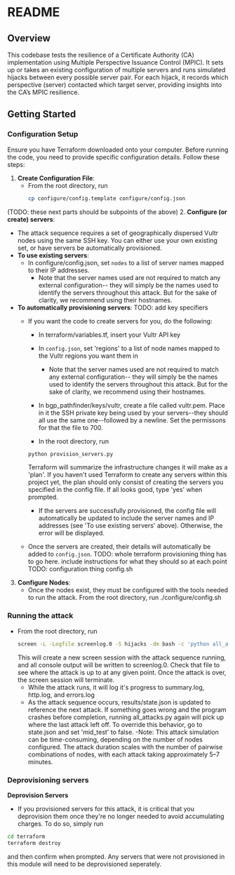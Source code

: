 # README

## Overview

This codebase tests the resilience of a Certificate Authority (CA) implementation using Multiple Perspective Issuance Control (MPIC). It sets up or takes an existing configuration of multiple servers and runs simulated hijacks between every possible server pair. For each hijack, it records which perspective (server) contacted which target server, providing insights into the CA’s MPIC resilience.

## Getting Started

### Configuration Setup

Ensure you have Terraform downloaded onto your computer. Before running the code, you need to provide specific configuration details. Follow these steps:

1. **Create Configuration File**:
   - From the root directory, run
     ```bash
     cp configure/config.template configure/config.json
     ```

(TODO: these next parts should be subpoints of the above)
2. **Configure (or create) servers**:
   - The attack sequence requires a set of geographically dispersed Vultr nodes using the same SSH key. You can either use your own existing set, or have servers be automatically provisioned. 
   - **To use existing servers**: 
      - In configure/config.json, set `nodes` to a list of server names mapped to their IP addresses. 
         - Note that the server names used are not required to match any external configuration-- they will simply be the names used to identify the servers throughout this attack. But for the sake of clarity, we recommend using their hostnames.
   - **To automatically provisioning servers**:
   TODO: add key specifiers
      - If you want the code to create servers for you, do the following:
         - In terraform/variables.tf, insert your Vultr API key
         - In `config.json`, set 'regions' to a list of node names mapped to the Vultr regions you want them in
            - Note that the server names used are not required to match any external configuration-- they will simply be the names used to identify the servers throughout this attack. But for the sake of clarity, we recommend using their hostnames.
         
         - In bgp_pathfinder/keys/vultr, create a file called vultr.pem. Place in it the SSH private key being used by your servers--they should all use the same one--followed by a newline. Set the permissons for that the file to 700.
         - In the root directory, run 
         ```bash 
         python provision_servers.py
         ```
         Terraform will summarize the infrastructure changes it will make as a 'plan'. If you haven't used Terraform to create any servers within this project yet, the plan should only consist of creating the servers you specified in the config file. If all looks good, type 'yes' when prompted.
         - If the servers are successfully provisioned, the config file will automatically be updated to include the server names and IP addresses (see 'To use existing servers' above). Otherwise, the error will be displayed.

      - Once the servers are created, their details will automatically be added to `config.json`.
TODO: whole terraform provisioning thing has to go here. include instructions for what they should so at each point
TODO: configuration thing config.sh
3. **Configure Nodes**:
   - Once the nodes exist, they must be configured with the tools needed to run the attack. From the root directory, run ./configure/config.sh

### Running the attack
- From the root directory, run 
   ```bash
   screen -L -Logfile screenlog.0 -S hijacks -dm bash -c 'python all_attacks.py'
   ```
   This will create a new screen session with the attack sequence running, and all console output will be written to screenlog.0. Check that file to see where the attack is up to at any given point. Once the attack is over, the screen session will terminate.
   - While the attack runs, it will log it's progress to summary.log, http.log, and errors.log
   - As the attack sequence occurs, results/state.json is updated to reference the next attack. If something goes wrong and the program crashes before completion, running all_attacks.py again will pick up where the last attack left off. To override this behavior, go to state.json and set 'mid_test' to false.
   -Note: This attack simulation can be time-consuming, depending on the number of nodes configured. The attack duration scales with the number of pairwise combinations of nodes, with each attack taking approximately 5–7 minutes.

### Deprovisioning servers
 **Deprovision Servers**
   - If you provisioned servers for this attack, it is critical that you deprovision them once they're no longer needed to avoid accumulating charges. To do so, simply run
   ```bash
   cd terraform
   terraform destroy
   ```
   and then confirm when prompted. 
   Any servers that were not provisioned in this module will need to be deprovisioned seperately.
